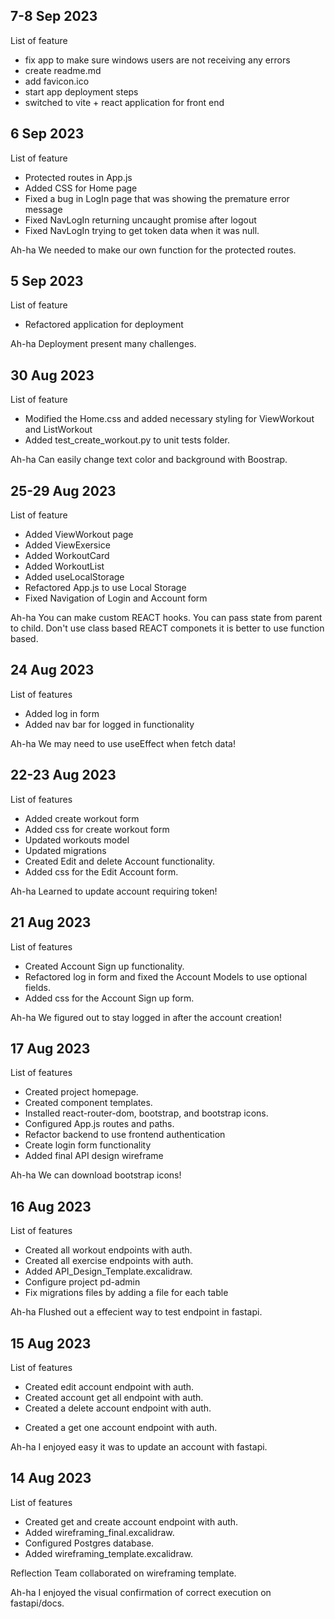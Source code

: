 ## 7-8 Sep 2023

List of feature
- fix app to make sure windows users are not receiving any errors
- create readme.md
- add favicon.ico
- start app deployment steps
- switched to vite + react application for front end


## 6 Sep 2023

List of feature

- Protected routes in App.js
- Added CSS for Home page
- Fixed a bug in LogIn page that was showing the premature error message
- Fixed NavLogIn returning uncaught promise after logout
- Fixed NavLogIn trying to get token data when it was null.

Ah-ha
We needed to make our own function for the protected routes.


## 5 Sep 2023

List of feature

- Refactored application for deployment

Ah-ha
Deployment present many challenges.

## 30 Aug 2023

List of feature

- Modified the Home.css and added necessary styling for ViewWorkout and ListWorkout
- Added test_create_workout.py to unit tests folder.

Ah-ha
Can easily change text color and background with Boostrap.

## 25-29 Aug 2023

List of feature

- Added ViewWorkout page
- Added ViewExersice
- Added WorkoutCard
- Added WorkoutList
- Added useLocalStorage
- Refactored App.js to use Local Storage
- Fixed Navigation of Login and Account form

Ah-ha
You can make custom REACT hooks.
You can pass state from parent to child.
Don't use class based REACT componets it is better to use function based.

## 24 Aug 2023

List of features

- Added log in form
- Added nav bar for logged in functionality

Ah-ha
We may need to use useEffect when fetch data!

## 22-23 Aug 2023

List of features

- Added create workout form
- Added css for create workout form
- Updated workouts model
- Updated migrations
- Created Edit and delete Account functionality.
- Added css for the Edit Account form.

Ah-ha
Learned to update account requiring token!

## 21 Aug 2023

List of features

- Created Account Sign up functionality.
- Refactored log in form and fixed the Account Models to use optional fields.
- Added css for the Account Sign up form.

Ah-ha
We figured out to stay logged in after the account creation!

## 17 Aug 2023

List of features

- Created project homepage.
- Created component templates.
- Installed react-router-dom, bootstrap, and bootstrap icons.
- Configured App.js routes and paths.
- Refactor backend to use frontend authentication
- Create login form functionality
- Added final API design wireframe

Ah-ha
We can download bootstrap icons!

## 16 Aug 2023

List of features

- Created all workout endpoints with auth.
- Created all exercise endpoints with auth.
- Added API_Design_Template.excalidraw.
- Configure project pd-admin
- Fix migrations files by adding a file for each table

Ah-ha
Flushed out a effecient way to test endpoint in fastapi.

## 15 Aug 2023

List of features

- Created edit account endpoint with auth.
- Created account get all endpoint with auth.
- Created a delete account endpoint with auth.

* Created a get one account endpoint with auth.

Ah-ha
I enjoyed easy it was to update an account with fastapi.

## 14 Aug 2023

List of features

- Created get and create account endpoint with auth.
- Added wireframing_final.excalidraw.
- Configured Postgres database.
- Added wireframing_template.excalidraw.

Reflection
Team collaborated on wireframing template.

Ah-ha
I enjoyed the visual confirmation of correct execution on fastapi/docs.
